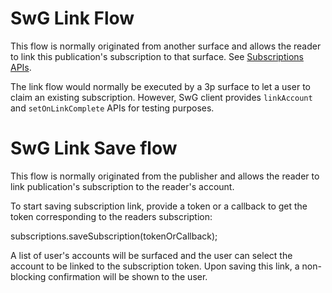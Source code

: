<!---
Copyright 2018 The Subscribe with Google Authors. All Rights Reserved.

Licensed under the Apache License, Version 2.0 (the "License");
you may not use this file except in compliance with the License.
You may obtain a copy of the License at

     http://www.apache.org/licenses/LICENSE-2.0

Unless required by applicable law or agreed to in writing, software
distributed under the License is distributed on an "AS-IS" BASIS,
WITHOUT WARRANTIES OR CONDITIONS OF ANY KIND, either express or implied.
See the License for the specific language governing permissions and
limitations under the License.
-->

# SwG Link Flow

This flow is normally originated from another surface and allows the reader to link this publication's subscription to that surface. See [Subscriptions APIs](./core-apis.md).

The link flow would normally be executed by a 3p surface to let a user to claim an existing subscription. However, SwG client provides `linkAccount` and `setOnLinkComplete` APIs for testing purposes.

# SwG Link Save flow

This flow is normally originated from the publisher and allows the reader to link publication's subscription to the reader's account.

To start saving subscription link, provide a token or a callback to get the token corresponding to the readers subscription:

subscriptions.saveSubscription(tokenOrCallback);

A list of user's accounts will be surfaced and the user can select the account to be linked to the subscription token. Upon saving this link, a non-blocking confirmation will be shown to the user.


